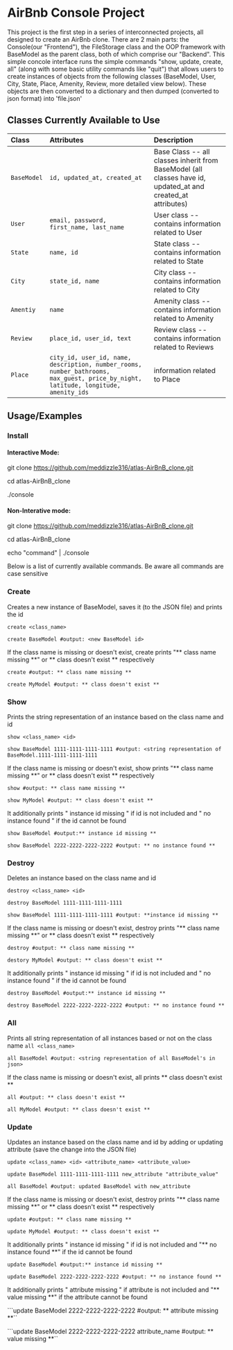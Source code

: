 
# AirBnb Console Project

This project is the first step in a series of interconnected projects, all designed to create an AirBnb clone. There are 2 main parts: the Console(our "Frontend"), the FileStorage class and the OOP framework with BaseModel as the parent class, both of which comprise our "Backend". This simple concole interface runs the simple commands "show, update, create, all" (along with some basic utility commands like "quit") that allows users to create instances of objects from the following classes (BaseModel, User, City, State, Place, Amenity, Review, more detailed view below). These objects are then converted to a dictionary and then dumped (converted to json format) into 'file.json'


## Classes Currently Available to Use

| Class | Attributes     | Description                       |
| :-------- | :------- | :-------------------------------- |
| `BaseModel`      | `id, updated_at, created_at` | Base Class -- all classes inherit from BaseModel (all classes have id, updated_at and created_at attributes) |
| `User`      | `email, password, first_name, last_name` | User class -- contains information related to User |
| `State`      | `name, id` | State class -- contains information related to State |
| `City`      | `state_id, name` | City class -- contains information related to City|
| `Amentiy`      | `name` | Amenity class -- contains information related to Amenity |
| `Review`      | `place_id, user_id, text` | Review class -- contains information related to Reviews |
| `Place`      | `city_id, user_id, name, description, number_rooms, number_bathrooms, max_guest, price_by_night, latitude, longitude, amenity_ids` | information related to Place |

## Usage/Examples

### Install

#### Interactive Mode:

git clone https://github.com/meddizzle316/atlas-AirBnB_clone.git

cd atlas-AirBnB_clone

./console


#### Non-Interative mode:

git clone https://github.com/meddizzle316/atlas-AirBnB_clone.git

cd atlas-AirBnB_clone

echo "command" | ./console


Below is a list of currently available commands. Be aware all commands are case sensitive

### Create

Creates a new instance of BaseModel, saves it (to the JSON file) and prints the id

```create <class_name>``` 

```create BaseModel #output: <new BaseModel id>```

If the class name is missing or doesn't exist, create prints "** class name missing **" or ** class doesn't exist ** respectively

```create #output: ** class name missing **```

```create MyModel #output: ** class doesn't exist **```

### Show

Prints the string representation of an instance based on the class name and id

```show <class_name> <id>``` 

```show BaseModel 1111-1111-1111-1111 #output: <string representation of BaseModel.1111-1111-1111-1111```

If the class name is missing or doesn't exist, show prints "** class name missing **" or ** class doesn't exist ** respectively

```show #output: ** class name missing **```

```show MyModel #output: ** class doesn't exist **```

It additionally prints " instance id missing " if id is not included and " no instance found " if the id cannot be found

```show BaseModel #output:** instance id missing **```

```show BaseModel 2222-2222-2222-2222 #output: ** no instance found **```

### Destroy

Deletes an instance based on the class name and id

```destroy <class_name> <id>``` 

```destroy BaseModel 1111-1111-1111-1111```

```show BaseModel 1111-1111-1111-1111 #output: **instance id missing **```

If the class name is missing or doesn't exist, destroy prints "** class name missing **" or ** class doesn't exist ** respectively

```destroy #output: ** class name missing **```

```destory MyModel #output: ** class doesn't exist **```

It additionally prints " instance id missing " if id is not included and " no instance found " if the id cannot be found

```destroy BaseModel #output:** instance id missing **```

```destroy BaseModel 2222-2222-2222-2222 #output: ** no instance found **```

### All

Prints all string representation of all instances based or not on the class name
```all <class_name>``` 

```all BaseModel #output: <string representation of all BaseModel's in json>``` 

If the class name is missing or doesn't exist, all prints ** class doesn't exist ** 

```all #output: ** class doesn't exist **```

```all MyModel #output: ** class doesn't exist **```

### Update
Updates an instance based on the class name and id by adding or updating attribute (save the change into the JSON file)


```update <class_name> <id> <attribute_name> <attribute_value>```

```update BaseModel 1111-1111-1111-1111 new_attribute "attribute_value" ```

```all BaseModel #output: updated BaseModel with new_attribute``` 

If the class name is missing or doesn't exist, destroy prints "** class name missing **" or ** class doesn't exist ** respectively

```update #output: ** class name missing **```

```update MyModel #output: ** class doesn't exist **```

It additionally prints " instance id missing " if id is not included and "** no instance found **" if the id cannot be found

```update BaseModel #output:** instance id missing **```

```update BaseModel 2222-2222-2222-2222 #output: ** no instance found **```

It additionally prints " attribute missing " if attribute is not included and "** value missing **" if the attribute cannot be found

```update BaseModel 2222-2222-2222-2222 #output: ** attribute missing **``

```update BaseModel 2222-2222-2222-2222 attribute_name #output: ** value missing **``